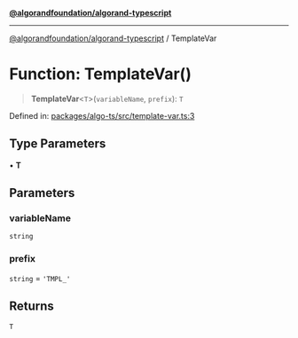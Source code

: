 [**@algorandfoundation/algorand-typescript**](../README.md)

***

[@algorandfoundation/algorand-typescript](../README.md) / TemplateVar

# Function: TemplateVar()

> **TemplateVar**\<`T`\>(`variableName`, `prefix`): `T`

Defined in: [packages/algo-ts/src/template-var.ts:3](https://github.com/algorandfoundation/puya-ts/blob/5bdb536fcbeffa6fe079b274d09cae785c8fb7b7/packages/algo-ts/src/template-var.ts#L3)

## Type Parameters

• **T**

## Parameters

### variableName

`string`

### prefix

`string` = `'TMPL_'`

## Returns

`T`
